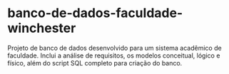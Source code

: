 # banco-de-dados-faculdade-winchester
Projeto de banco de dados desenvolvido para um sistema acadêmico de faculdade. Inclui a análise de requisitos, os modelos conceitual, lógico e físico, além do script SQL completo para criação do banco.
